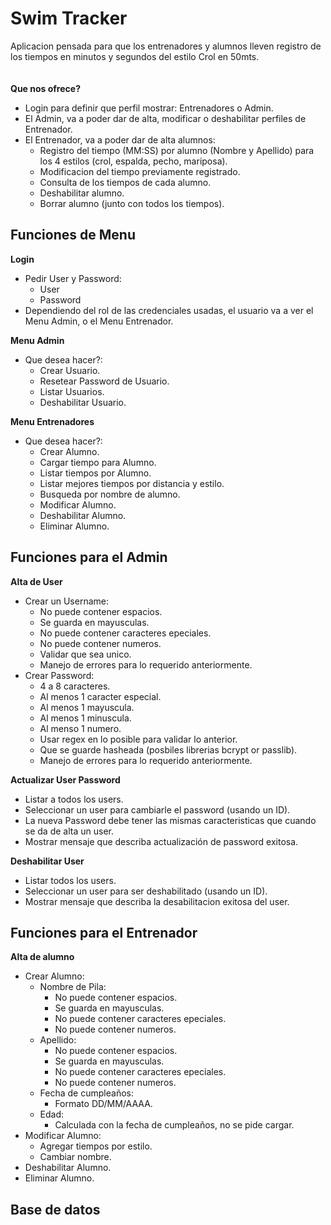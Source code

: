 # Swim Tracker
Aplicacion pensada para que los entrenadores y alumnos lleven registro de los tiempos en minutos y segundos del estilo Crol en 50mts.
<br> <br> <br>
**Que nos ofrece?**
- Login para definir que perfil mostrar: Entrenadores o Admin.
- El Admin, va a poder dar de alta, modificar o deshabilitar perfiles de Entrenador.
- El Entrenador, va a poder dar de alta alumnos:
     - Registro del tiempo (MM:SS) por alumno (Nombre y Apellido) para los 4 estilos (crol, espalda, pecho, mariposa).
     - Modificacion del tiempo previamente registrado.
     - Consulta de los tiempos de cada alumno.
     - Deshabilitar alumno.
     - Borrar alumno (junto con todos los tiempos).

## Funciones de Menu

**Login**
- Pedir User y Password:
     - User
     - Password
- Dependiendo del rol de las credenciales usadas, el usuario va a ver el Menu Admin, o el Menu Entrenador.

**Menu Admin**
- Que desea hacer?:
     - Crear Usuario.
     - Resetear Password de Usuario.
     - Listar Usuarios.
     - Deshabilitar Usuario.

**Menu Entrenadores**
- Que desea hacer?:
     - Crear Alumno.
     - Cargar tiempo para Alumno.
     - Listar tiempos por Alumno.
     - Listar mejores tiempos por distancia y estilo.
     - Busqueda por nombre de alumno.
     - Modificar Alumno.
     - Deshabilitar Alumno.
     - Eliminar Alumno.

## Funciones para el Admin

**Alta de User**

- Crear un Username:
    - No puede contener espacios.
    - Se guarda en mayusculas.
    - No puede contener caracteres epeciales.
    - No puede contener numeros.
    - Validar que sea unico.
    - Manejo de errores para lo requerido anteriormente.
- Crear Password:
    - 4 a 8 caracteres.
    - Al menos 1 caracter especial.
    - Al menos 1 mayuscula.
    - Al menos 1 minuscula.
    - Al menso 1 numero.
    - Usar regex en lo posible para validar lo anterior.
    - Que se guarde hasheada (posbiles librerias bcrypt or passlib).
    - Manejo de errores para lo requerido anteriormente.

**Actualizar User Password**
- Listar a todos los users.
- Seleccionar un user para cambiarle el password (usando un ID).
- La nueva Password debe tener las mismas caracteristicas que cuando se da de alta un user.
- Mostrar mensaje que describa actualización de password exitosa.

**Deshabilitar User**
- Listar todos los users.
- Seleccionar un user para ser deshabilitado (usando un ID).
- Mostrar mensaje que describa la desabilitacion exitosa del user.

## Funciones para el Entrenador

**Alta de alumno**

- Crear Alumno:
     - Nombre de Pila:
         - No puede contener espacios.
         - Se guarda en mayusculas.
         - No puede contener caracteres epeciales.
         - No puede contener numeros.
     - Apellido:
         - No puede contener espacios.
         - Se guarda en mayusculas.
         - No puede contener caracteres epeciales.
         - No puede contener numeros.
     - Fecha de cumpleaños:
         - Formato DD/MM/AAAA.
     - Edad:
         - Calculada con la fecha de cumpleaños, no se pide cargar.
- Modificar Alumno:
     - Agregar tiempos por estilo.
     - Cambiar nombre.
- Deshabilitar Alumno.
- Eliminar Alumno.

## Base de datos


